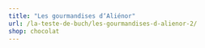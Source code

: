 ```yaml
---
title: "Les gourmandises d‘Aliénor"
url: /la-teste-de-buch/les-gourmandises-d-alienor-2/
shop: chocolat
---
```

